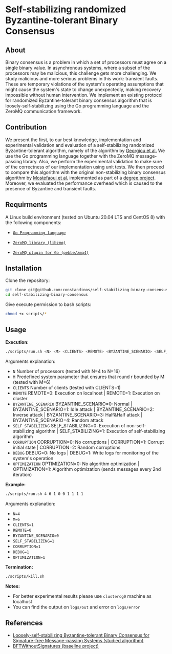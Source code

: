 # Self-stabilizing randomized Byzantine-tolerant Binary Consensus

## About
Binary consensus is a problem in which a set of processors must agree on a single binary value. In asynchronous systems, where a subset of the processors may be malicious, this challenge gets more challenging. We study malicious and more serious problems in this work: transient faults. These are temporary violations of the system's operating assumptions that might cause the system's state to change unexpectedly, making recovery impossible without human intervention. We implement an existing protocol for randomized Byzantine-tolerant binary consensus algorithm that is loosely-self-stabilizing using the Go programming language and the ZeroMQ communication framework.

## Contribution
We present the first, to our best knowledge, implementation and experimental validation and evaluation of a self-stabilizing randomized Byzantine-tolerant algorithm, namely of the algorithm by [Georgiou et al.](https://arxiv.org/pdf/2103.14649.pdf) We use the Go programming language together with the ZeroMQ message-passing library. Also, we perform the experimental validation to make sure of the correctness of our implementation using unit tests. We then proceed to compare this algorithm with the original non-stabilizing binary consensus algorithm by [Mostefaoui et al.](https://dl.acm.org/doi/pdf/10.1145/2611462.2611468) implemented as part of a [degree project](https://github.com/v-petrou/BFTWithoutSignatures). Moreover, we evaluated the performance overhead which is caused to the presence of Byzantine and transient faults.

## Requirments
A Linux build environment (tested on Ubuntu 20.04 LTS and CentOS 8) with the following components:
- [`Go Programming language`](https://go.dev/)

- [`ZeroMQ library (libzmq)`](https://zeromq.org/download/)

- [`ZeroMQ plugin for Go (pebbe/zmq4)`](https://zeromq.org/languages/go/#pebbe-zmq4)

## Installation
Clone the repository:
```bash
git clone git@github.com:constandinos/self-stabilizing-binary-consensus.git
cd self-stabilizing-binary-consensus
```

Give execute permission to bash scripts:
```bash
chmod +x scripts/*
```

## Usage
**Execution:**
```bash
./scripts/run.sh <N> <M> <CLIENTS> <REMOTE> <BYZANTINE_SCENARIO> <SELF_STABILIZING> <CORRUPTION> <DEBUG> <OPTIMIZATION>
```
Arguments explanation:
- `N` Number of processors (tested with N=4 to N=16)
- `M` Predefined system parameter that ensures that round r bounded by M (tested with M=6)
- `CLIENTS` Number of clients (tested with CLIENTS=1)
- `REMOTE` REMOTE=0: Execution on localhost | REMOTE=1: Execution on cluster
- `BYZANTINE_SCENARIO` BYZANTINE_SCENARIO=0: Normal | BYZANTINE_SCENARIO=1: Idle attack | BYZANTINE_SCENARIO=2: Inverse attack | BYZANTINE_SCENARIO=3: Half&Half attack | BYZANTINE_SCENARIO=4: Random attack
- `SELF_STABILIZING` SELF_STABILIZING=0: Execution of non-self-stabilizing algorithm | SELF_STABILIZING=1: Execution of self-stabilizing algorithm
- `CORRUPTION` CORRUPTION=0: No corruptions | CORRUPTION=1: Corrupt initial state | CORRUPTION=2: Random corruptions
- `DEBUG` DEBUG=0: No logs | DEBUG=1: Write logs for monitoring of the system's operation
- `OPTIMIZATION` OPTIMIZATION=0: No algorithm optimization | OPTIMIZATION=1: Algorithm optimization (sends messages every 2nd iteration)

**Example:**
```bash
./scripts/run.sh 4 6 1 0 0 1 1 1 1
```
Arguments explanation:
- `N=4`
- `M=6`
- `CLIENTS=1`
- `REMOTE=0`
- `BYZANTINE_SCENARIO=0`
- `SELF_STABILIZING=1`
- `CORRUPTION=1`
- `DEBUG=1`
- `OPTIMIZATION=1`

**Termination:**
```bash
./scripts/kill.sh
```

**Notes:**
- For better experimental results please use `clustercg0` machine as localhost
- You can find the output on `logs/out` and error on `logs/error`

## References
- [Loosely-self-stabilizing Byzantine-tolerant Binary Consensus for Signature-free Message-passing Systems (studied algorithm)](https://arxiv.org/pdf/2103.14649.pdf)
- [BFTWithoutSignatures (baseline project)](https://github.com/v-petrou/BFTWithoutSignatures)







